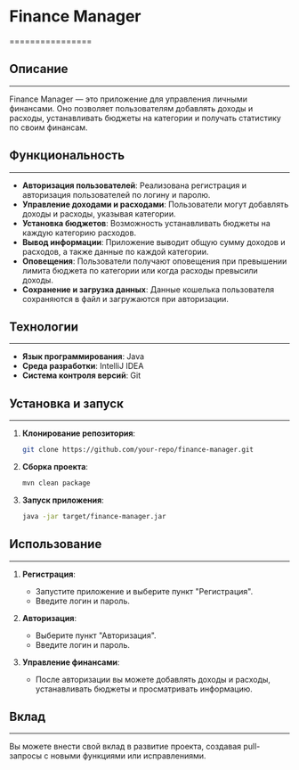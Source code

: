 # Finance Manager
================

## Описание
-----------

Finance Manager — это приложение для управления личными финансами. Оно позволяет пользователям добавлять доходы и расходы, устанавливать бюджеты на категории и получать статистику по своим финансам.

## Функциональность
-----------------

- **Авторизация пользователей**: Реализована регистрация и авторизация пользователей по логину и паролю.
- **Управление доходами и расходами**: Пользователи могут добавлять доходы и расходы, указывая категории.
- **Установка бюджетов**: Возможность устанавливать бюджеты на каждую категорию расходов.
- **Вывод информации**: Приложение выводит общую сумму доходов и расходов, а также данные по каждой категории.
- **Оповещения**: Пользователи получают оповещения при превышении лимита бюджета по категории или когда расходы превысили доходы.
- **Сохранение и загрузка данных**: Данные кошелька пользователя сохраняются в файл и загружаются при авторизации.

## Технологии
------------

- **Язык программирования**: Java
- **Среда разработки**: IntelliJ IDEA
- **Система контроля версий**: Git

## Установка и запуск
--------------------

1. **Клонирование репозитория**:
   ```bash
   git clone https://github.com/your-repo/finance-manager.git
   ```

2. **Сборка проекта**:
   ```bash
   mvn clean package
   ```

3. **Запуск приложения**:
   ```bash
   java -jar target/finance-manager.jar
   ```

## Использование
--------------

1. **Регистрация**:
   - Запустите приложение и выберите пункт "Регистрация".
   - Введите логин и пароль.

2. **Авторизация**:
   - Выберите пункт "Авторизация".
   - Введите логин и пароль.

3. **Управление финансами**:
   - После авторизации вы можете добавлять доходы и расходы, устанавливать бюджеты и просматривать информацию.

## Вклад
---------

Вы можете внести свой вклад в развитие проекта, создавая pull-запросы с новыми функциями или исправлениями.

